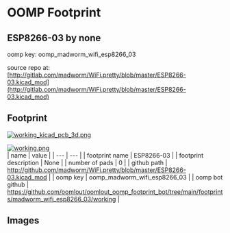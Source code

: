 # OOMP Footprint  
## ESP8266-03  by none  
  
oomp key: oomp_madworm_wifi_esp8266_03  
  
source repo at: [http://gitlab.com/madworm/WiFi.pretty/blob/master/ESP8266-03.kicad_mod](http://gitlab.com/madworm/WiFi.pretty/blob/master/ESP8266-03.kicad_mod)  
## Footprint  
  
[![working_kicad_pcb_3d.png](working_kicad_pcb_3d_600.png)](working_kicad_pcb_3d.png)  
  
[![working.png](working_600.png)](working.png)  
| name | value | 
| --- | --- | 
| footprint name | ESP8266-03 | 
| footprint description | None | 
| number of pads | 0 | 
| github path | http://github.com/madworm/WiFi.pretty/blob/master/ESP8266-03.kicad_mod | 
| oomp key | oomp_madworm_wifi_esp8266_03 | 
| oomp bot github | https://github.com/oomlout/oomlout_oomp_footprint_bot/tree/main/footprints/madworm_wifi_esp8266_03/working | 
## Images  
